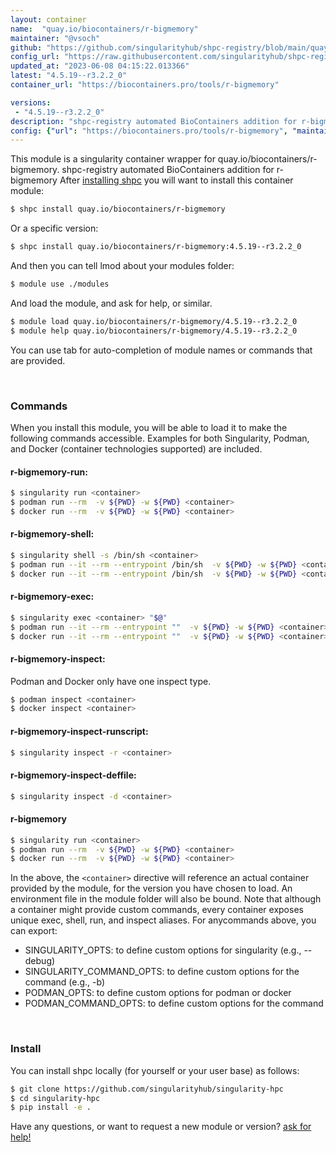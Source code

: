 ```yaml
---
layout: container
name:  "quay.io/biocontainers/r-bigmemory"
maintainer: "@vsoch"
github: "https://github.com/singularityhub/shpc-registry/blob/main/quay.io/biocontainers/r-bigmemory/container.yaml"
config_url: "https://raw.githubusercontent.com/singularityhub/shpc-registry/main/quay.io/biocontainers/r-bigmemory/container.yaml"
updated_at: "2023-06-08 04:15:22.013366"
latest: "4.5.19--r3.2.2_0"
container_url: "https://biocontainers.pro/tools/r-bigmemory"

versions:
 - "4.5.19--r3.2.2_0"
description: "shpc-registry automated BioContainers addition for r-bigmemory"
config: {"url": "https://biocontainers.pro/tools/r-bigmemory", "maintainer": "@vsoch", "description": "shpc-registry automated BioContainers addition for r-bigmemory", "latest": {"4.5.19--r3.2.2_0": "sha256:cbcc82d26a59d83c5ac3af295358b556d1497d28c95e6a9ea24d00f79008a2b6"}, "tags": {"4.5.19--r3.2.2_0": "sha256:cbcc82d26a59d83c5ac3af295358b556d1497d28c95e6a9ea24d00f79008a2b6"}, "docker": "quay.io/biocontainers/r-bigmemory"}
---
```


This module is a singularity container wrapper for quay.io/biocontainers/r-bigmemory.
shpc-registry automated BioContainers addition for r-bigmemory
After [installing shpc](#install) you will want to install this container module:


```bash
$ shpc install quay.io/biocontainers/r-bigmemory
```

Or a specific version:

```bash
$ shpc install quay.io/biocontainers/r-bigmemory:4.5.19--r3.2.2_0
```

And then you can tell lmod about your modules folder:

```bash
$ module use ./modules
```

And load the module, and ask for help, or similar.

```bash
$ module load quay.io/biocontainers/r-bigmemory/4.5.19--r3.2.2_0
$ module help quay.io/biocontainers/r-bigmemory/4.5.19--r3.2.2_0
```

You can use tab for auto-completion of module names or commands that are provided.

<br>

### Commands

When you install this module, you will be able to load it to make the following commands accessible.
Examples for both Singularity, Podman, and Docker (container technologies supported) are included.

#### r-bigmemory-run:

```bash
$ singularity run <container>
$ podman run --rm  -v ${PWD} -w ${PWD} <container>
$ docker run --rm  -v ${PWD} -w ${PWD} <container>
```

#### r-bigmemory-shell:

```bash
$ singularity shell -s /bin/sh <container>
$ podman run --it --rm --entrypoint /bin/sh  -v ${PWD} -w ${PWD} <container>
$ docker run --it --rm --entrypoint /bin/sh  -v ${PWD} -w ${PWD} <container>
```

#### r-bigmemory-exec:

```bash
$ singularity exec <container> "$@"
$ podman run --it --rm --entrypoint ""  -v ${PWD} -w ${PWD} <container> "$@"
$ docker run --it --rm --entrypoint ""  -v ${PWD} -w ${PWD} <container> "$@"
```

#### r-bigmemory-inspect:

Podman and Docker only have one inspect type.

```bash
$ podman inspect <container>
$ docker inspect <container>
```

#### r-bigmemory-inspect-runscript:

```bash
$ singularity inspect -r <container>
```

#### r-bigmemory-inspect-deffile:

```bash
$ singularity inspect -d <container>
```



#### r-bigmemory

```bash
$ singularity run <container>
$ podman run --rm  -v ${PWD} -w ${PWD} <container>
$ docker run --rm  -v ${PWD} -w ${PWD} <container>
```


In the above, the `<container>` directive will reference an actual container provided
by the module, for the version you have chosen to load. An environment file in the
module folder will also be bound. Note that although a container
might provide custom commands, every container exposes unique exec, shell, run, and
inspect aliases. For anycommands above, you can export:

 - SINGULARITY_OPTS: to define custom options for singularity (e.g., --debug)
 - SINGULARITY_COMMAND_OPTS: to define custom options for the command (e.g., -b)
 - PODMAN_OPTS: to define custom options for podman or docker
 - PODMAN_COMMAND_OPTS: to define custom options for the command

<br>

### Install

You can install shpc locally (for yourself or your user base) as follows:

```bash
$ git clone https://github.com/singularityhub/singularity-hpc
$ cd singularity-hpc
$ pip install -e .
```

Have any questions, or want to request a new module or version? [ask for help!](https://github.com/singularityhub/singularity-hpc/issues)